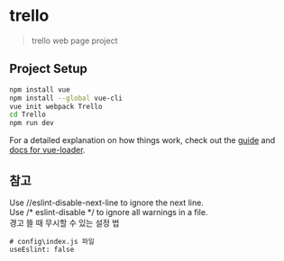# trello

> trello web page project

## Project Setup

``` bash
npm install vue
npm install --global vue-cli
vue init webpack Trello
cd Trello
npm run dev
```

For a detailed explanation on how things work, check out the [guide](http://vuejs-templates.github.io/webpack/) and [docs for vue-loader](http://vuejs.github.io/vue-loader).

## 참고

Use //eslint-disable-next-line to ignore the next line.  
Use /* eslint-disable */ to ignore all warnings in a file.  
경고 뜰 때 무시할 수 있는 설정 법
```
# config\index.js 파일 
useEslint: false
```
